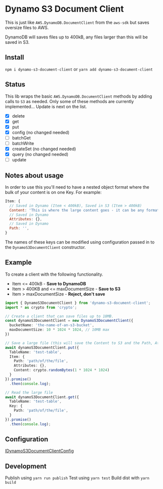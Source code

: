 # Dynamo S3 Document Client

This is just like `AWS.DynamoDB.DocumentClient` from the `aws-sdk` but saves oversize files to AWS. 

DynamoDB will saves files up to 400kB, any files larger than this will be saved in S3.

## Install
`npm i dynamo-s3-document-client` or `yarn add dynamo-s3-document-client`

## Status

This lib wraps the basic `AWS.DynamoDB.DocumentClient` methods by adding calls to `S3` as needed. 
Only some of these methods are currently implemented... Update is next on the list.

- [x] delete
- [x] get
- [x] put
- [x] config (no changed needed)
- [ ] batchGet
- [ ] batchWrite
- [x] createSet (no changed needed)
- [x] query (no changed needed)
- [ ] update

## Notes about usage

In order to use this you'll need to have a nested object format where the bulk of your content is on one Key. For example:

```js
Item: {
  // Saved in Dynamo (Item < 400kB), Saved in S3 (Item > 400kB)
  Content: 'This is where the large content goes - it can be any format', 
  // Saved in Dynamo
  Attributes: {}, 
  // Saved in Dynamo
  Path: '', 
}
```

The names of these keys can be modified using configuration passed in to the `DynamoS3DocumentClient` constructor.

## Example

To create a client with the following functionality.
* Item <= 400kB - **Save to DynamoDB**
* Item > 400KB and <= maxDocumentSize - **Save to S3**
* Item > maxDocumentSize  - **Reject, don't save**

```ts
import { DynamoS3DocumentClient } from 'dynamo-s3-document-client';
import * as crypto from 'crypto';

// Create a client that can save files up to 10MB.
const dynamoS3DocumentClient = new DynamoS3DocumentClient({
  bucketName: 'the-name-of-an-s3-bucket',
  maxDocumentSize: 10 * 1024 * 1024, // 10MB max
})

// Save a large file (this will save the Content to S3 and the Path, Attributes to Dynamo)
await dynamoS3DocumentClient.put({
  TableName: 'test-table',
  Item: {
    Path: 'path/of/the/file',
    Attributes: {},
    Content: crypto.randomBytes(1 * 1024 * 1024)
  }
}).promise()
  .then(console.log);

// Read the large file
await dynamoS3DocumentClient.get({
  TableName: 'test-table',
  Key: {
    Path: 'path/of/the/file',
  }
}).promise()
  .then(console.log);

```

## Configuration
[IDynamoS3DocumentClientConfig](./src/DynamoS3DocumentClient.ts)

## Development

Publish using `yarn run publish`
Test using `yarn test`
Build dist with `yarn build`